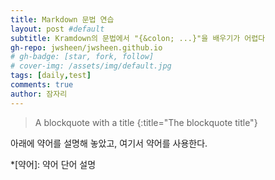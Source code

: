 ```yaml
---
title: Markdown 문법 연습
layout: post #default
subtitle: Kramdown의 문법에서 "{&colon; ...}"을 배우기가 어렵다
gh-repo: jwsheen/jwsheen.github.io
# gh-badge: [star, fork, follow]
# cover-img: /assets/img/default.jpg
tags: [daily,test]
comments: true
author: 잠자리
---
```


> A blockquote with a title
{:title="The blockquote title"}

아래에 약어를 설명해 놓았고, 여기서 약어를 사용한다.

*[약어]: 약어 단어 설명
